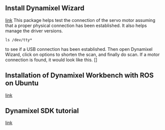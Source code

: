 ## Install Dynamixel Wizard
[link](http://emanual.robotis.com/docs/en/software/dynamixel/dynamixel_wizard2/)
This package helps test the connection of the servo motor assuming that a proper physical connection has been established. 
It also helps manage the driver versions. 
```
ls /dev/tty*
```
to see if a USB connection has been established. Then open Dynamixel Wizard, click on options to shorten the scan, and finally do scan. If a motor connection is found, it would look like this. 
[]
## Installation of Dynamixel Workbench with ROS on Ubuntu
[link](http://emanual.robotis.com/docs/en/software/dynamixel/dynamixel_workbench/)


## Dynamixel SDK tutorial
[link](http://emanual.robotis.com/docs/en/software/dynamixel/dynamixel_sdk/sample_code/python_read_write_protocol_2_0/)
